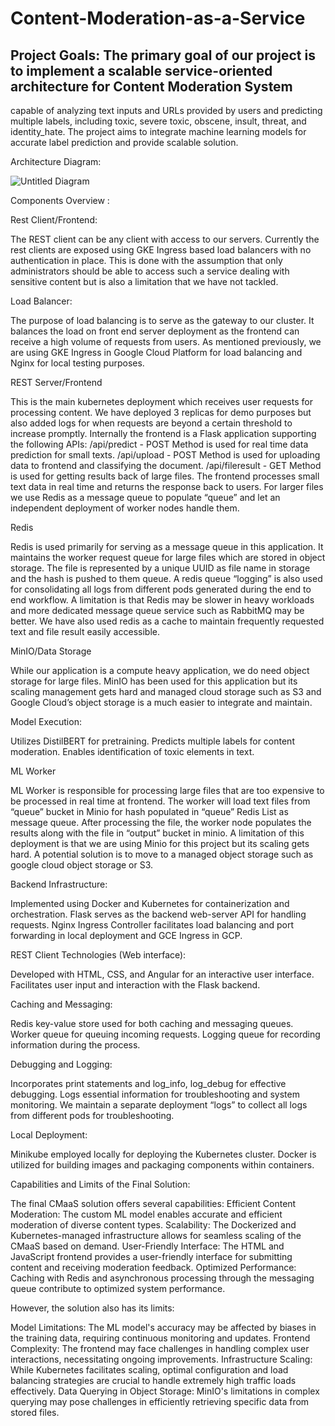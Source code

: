 # Content-Moderation-as-a-Service


## Project Goals: The primary goal of our project is to implement a scalable service-oriented architecture for Content Moderation System  
capable of analyzing text inputs and URLs provided by users and predicting multiple labels, including toxic, severe toxic, obscene, insult, threat, and identity_hate. The project aims to integrate machine learning models for accurate label prediction and provide scalable solution.

Architecture Diagram:

![Untitled Diagram](https://github.com/itsayushpandey/Content-Moderation-as-a-Service/assets/32012449/e8160ce4-8e33-40af-b7c7-87502660bdd8)


Components Overview :

Rest Client/Frontend:

The REST client can be any client with access to our servers. 
Currently the rest clients are exposed using GKE Ingress based load balancers with no authentication in place.
This is done with the assumption that only administrators should be able to access such a service dealing with sensitive content but is also a limitation that we have not tackled.

Load Balancer:

The purpose of load balancing is to serve as the gateway to our cluster. It balances the load on front end server deployment as the frontend can receive a high volume of requests from users.
As mentioned previously, we are using GKE Ingress in Google Cloud Platform for load balancing and Nginx for local testing purposes.

REST Server/Frontend

This is the main kubernetes deployment which receives user requests for processing content.
We have deployed 3 replicas for demo purposes but also added logs for when requests are beyond a certain threshold to increase promptly.
Internally the frontend is a Flask application supporting the following APIs:
/api/predict - POST Method is used for real time data prediction for small texts.
/api/upload - POST Method is used for uploading data to frontend and classifying the document.
/api/fileresult - GET Method is used for getting results back of large files.
The frontend processes small text data in real time and returns the response back to users.
For larger files we use Redis as a message queue to populate “queue” and let an independent deployment of worker nodes handle them.

Redis

Redis is used primarily for serving as a message queue in this application. It maintains the worker request queue for large files which are stored in object storage.
The file is represented by a unique UUID as file name in storage and the hash is pushed to them queue.
A redis queue “logging” is also used for consolidating all logs from different pods generated during the end to end workflow.
A limitation is that Redis may be slower in heavy workloads and more dedicated message queue service such as RabbitMQ may be better.
We have also used redis as a cache to maintain frequently requested text and file result easily accessible.

MinIO/Data Storage

While our application is a compute heavy application, we do need object storage for large files. 
MinIO has been used for this application but its scaling management gets hard and managed cloud storage such as S3 and Google Cloud’s object storage is a much easier to integrate and maintain.

Model Execution:

Utilizes DistilBERT for pretraining.
Predicts multiple labels for content moderation.
Enables identification of toxic elements in text.

ML Worker

ML Worker is responsible for processing large files that are too expensive to be processed in real time at frontend.
The worker will load text files from “queue” bucket in Minio for hash populated in “queue” Redis List as message queue.
After processing the file, the worker node populates the results along with the file in “output” bucket in minio.
A limitation of this deployment is that we are using Minio for this project but its scaling gets hard. A potential solution is to move to a managed object storage such as google cloud object storage or S3.

Backend Infrastructure:

Implemented using Docker and Kubernetes for containerization and orchestration.
Flask serves as the backend web-server API for handling requests.
Nginx Ingress Controller facilitates load balancing and port forwarding in local deployment and GCE Ingress in GCP.

REST Client Technologies (Web interface):

Developed with HTML, CSS, and Angular for an interactive user interface.
Facilitates user input and interaction with the Flask backend.



Caching and Messaging:

Redis key-value store used for both caching and messaging queues.
Worker queue for queuing incoming requests.
Logging queue for recording information during the process.

Debugging and Logging:

Incorporates print statements and log_info, log_debug for effective debugging.
Logs essential information for troubleshooting and system monitoring.
We maintain a separate deployment “logs” to collect all logs from different pods for troubleshooting.

Local Deployment:

Minikube employed locally for deploying the Kubernetes cluster.
Docker is utilized for building images and packaging components within containers.

Capabilities and Limits of the Final Solution:

The final CMaaS solution offers several capabilities:
Efficient Content Moderation: The custom ML model enables accurate and efficient moderation of diverse content types.
Scalability: The Dockerized and Kubernetes-managed infrastructure allows for seamless scaling of the CMaaS based on demand.
User-Friendly Interface: The HTML and JavaScript frontend provides a user-friendly interface for submitting content and receiving moderation feedback.
Optimized Performance: Caching with Redis and asynchronous processing through the messaging queue contribute to optimized system performance.

However, the solution also has its limits:

Model Limitations: The ML model's accuracy may be affected by biases in the training data, requiring continuous monitoring and updates.
Frontend Complexity: The frontend may face challenges in handling complex user interactions, necessitating ongoing improvements.
Infrastructure Scaling: While Kubernetes facilitates scaling, optimal configuration and load balancing strategies are crucial to handle extremely high traffic loads effectively.
Data Querying in Object Storage: MinIO's limitations in complex querying may pose challenges in efficiently retrieving specific data from stored files.
